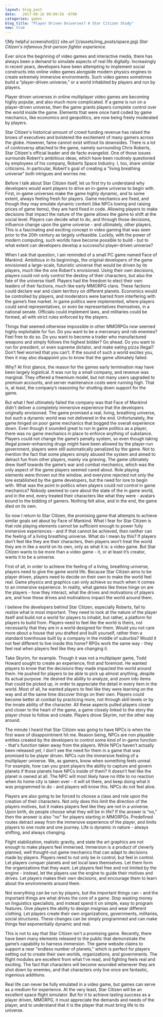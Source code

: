 ```yaml
---
layout: blog_post
date:   2017-08-16 00:09:56 -0700
categories: games
blog_title: "Player Driven Universes? A Star Citizen Study"
new: true
---
```


![My helpful screenshot]({{ site.url }}/assets/img_posts/space.jpg)
*Star Citizen's infamous first-person fighter experience.*

Ever since the beginning of video games and interactive media, there has always been a demand to simulate aspects of real life digitally. Increasingly in recent years, developers have been attempting to implement social constructs into online video games alongside modern physics engines to create extremely immersive environments. Such video games sometimes build a “player-driven universe,” or a world inhabited by players and run by players.

Player driven universes in online multiplayer video games are becoming highly popular, and also much more complicated. If a game is run on a player-driven universe, then the game grants players complete control over the world inside the game. Elements that were once hard coded by game mechanics, like economics and geopolitics, are now being freely moderated by players. 

Star Citizen's historical amount of crowd funding revenue has raised the brows of executives and bolstered the excitement of many gamers across the globe. However, fame cannot exist without its downsides. There is a lot of controversy attached to the game, namely surrounding Chris Roberts, Star Citizen's official leader and de facto evangelist. One of those issues surrounds Robert's ambitious ideas, which have been routinely questioned by employees of his company, Roberts Space Industry. I, too, share similar criticisms. In particular, Robert's goal of creating a "living breathing universe" both intrigues and worries me.

Before I talk about Star Citizen itself, let us first try to understand why developers would want players to drive an in-game universe to begin with. First, in-game universes make the game highly dynamic, and to some extent, always feeling fresh for players. Game mechanics are fixed, and though they may emulate dynamic content (like NPCs lowing and raising prices of game items), they are hard fixed in code. Allowing players to make decisions that impact the nature of the game allows the game to shift at the social level. Players can decide what to do, and through those decisions, influence change upon the game universe - and ultimately, other players. This is a fascinating and exciting concept in video gaming that was seen prior to the 20th century as largely unfeasible. Luckily, with the power of modern computing, such worlds have become possible to build - but to what extent can developers develop a successful player-driven universe?

When I ask that question, I am reminded of a small PC game named Face of Mankind. Ambitious in its beginnings, the original developers of the game envisioned a large-scale, futuristic universe that would be driven by its players, much like the one Robert's envisioned. Using their own decisions, players could not only control the destiny of their characters, but also the fate of the universe itself. Players had the freedom to elect their own leaders of their factions, much like early MMORPG clans. These factions could declare war and claim territory on different planets. Economics would be controlled by players, and moderators were barred from interfering with the game’s free market. In game politics were implemented, where players could send representatives, or even be representatives themselves, in a national senate. Officials could implement laws, and militaries could be formed, all with strict rules enforced by the players. 

Things that seemed otherwise impossible in other MMORPGs now seemed highly exploitable for fun. Do you want to be a mercenary and rob enemies? Feel free to do so. Do you want to become a trader who manufactured weapons and simply follows the highest bidder? Go ahead. Do you want to run for president, or even supreme dictator, and make eating pizza illegal? Don’t feel worried that you can’t. If the sound of such a world excites you, then it may also disappoint you to know that the game ultimately failed.

Why? At first glance, the reason for the games early termination may have been largely logistical. It was run by a small company, and revenue was marginal. They offered a freemium model, but not many users upgraded to premium accounts, and server maintenance costs were running high. That is, at least, the company’s reasoning for shutting down support for the game.

But what I feel ultimately failed the company was that Face of Mankind didn't deliver a completely immersive experience that the developers originally envisioned. The game promised a real, living, breathing universe, but such a dynamic world was not delivered in the end. Unfortunately, the game hinged on poor game mechanics that bogged the overall experience down. Even though it sounded great to run in game politics as a player, there was no game mechanics in place to enforce anything of substance. Players could not change the game’s penalty system, so even though taking illegal power-enhancing drugs might have been allowed by the player-run government, players were still automatically penalized by the game. Not to mention the fact that some players simply abused the system and aimed to detract fun from other players, mainly via grieving. The game ultimately drew itself towards the game’s war and combat mechanics, which was the only aspect of the game players seemed cared about. Role playing elements were thrown out the window, and everyone rejected not only the lore established by the game developers, but the need for lore to begin with. What was the point in politics when players could not control in game mechanics? Nobody seemed to care about the state of the in game world, and in the end, every treated their characters like what they were - avatars bound to the bidding of gamers. Nothing felt alive, and in the end, the game died on its own.

So now I return to Star Citizen, the promising game that attempts to achieve similar goals set about by Face of Mankind. What I fear for Star Citizen is that role playing elements cannot be sufficient enough to power fully immersive experiences - and if that cannot be achieved, then neither can the feeling of a living breathing universe. What do I mean by this? If players don’t feel like they are their characters, then players won’t treat the world they are in like a world on its own, only as what it is: a video game. But Star Citizen wants to be more than a video game - it, or at least it’s creator, wants it to be a universe.

First of all, in order to achieve the feeling of a living, breathing universe, players need to give the game world life. Because Star Citizen aims to be player driven, players need to decide on their own to make the world feel real. Game physics and graphics can only achieve so much when it comes to an immersive experience. In reality, what games like these hinge on are the players - how they interact, what the drives and motivations of players are, and how these drives and motivations impact the world around them.

I believe the developers behind Star Citizen, especially Roberts, fail to realize what is most important. They need to look at the nature of the player itself and build not a world for players to inhabit, but rather, a platform for players to build from. Players need to feel like the world is theirs, not necessarily that they are in a world designed for them. Would you not care more about a house that you drafted and built yourself, rather then a standard townhouse built by a company in the middle of suburbia? Would it not feel different to live inside this home? RPGs work the same way - they feel real when players feel like they are changing it.

Take Skyrim, for example. Though it was not a multiplayer game, Todd Howard sought to create an experience, first and foremost. He wanted players to know that the decisions they made impacted the world around them. He pushed for players to be able to pick up almost anything, despite its actual purpose. He desired the ability to analyze, and zoom into items that could be picked up, in order to appreciate the detail in every item in the world. Most of all, he wanted players to feel like they were learning on the way and at the same time discover things on their own. Players could become better at combat by practicing more, not through skill levels or by the innate ability of the character. All these aspects pulled players closer and closer to the heart of the game, a game closely linked to the story the player chose to follow and create. Players drove Skyrim, not the other way around.

The minute I heard that Star Citizen was going to have NPCs is when the first wave of disappointment hit me. Reason being, NPCs are non playable entities created by the developers to control some kind of in-game function - that's function taken away from the players. While NPCs haven’t actually been released yet, I don’t see the need for them in a game that was promised to be player driven. NPCs ruin the immersive feeling of a multiplayer universe. We, as gamers, know when something feels unreal. For example, how can you grant players the ability to capture and govern planets if those planets have NPCs inside of them? It doesn’t feel like the planet is owned at all. The NPC will most likely have no little to no reaction when its home city is taken over - it will sit there, and keep doing what it was programmed to do - and players will know this. NPCs do not feel alive.

Players are also going to be forced to choose a class and role upon the creation of their characters. Not only does this limit the direction of the players motives, but it makes players feel like they are not in a universe. Upon birth, do people choose what they will be in life? If the answer is "no," then the answer is also "no" for players starting in MMORPGs. Predefined routes detract away from the immersive experience of the player, and limits players to one route and one journey. Life is dynamic in nature - always shifting, and always changing.

Flight stabilization, realistic gravity, and state the art graphics are not enough to make players feel immersed. Immersion is a product of cleverly planned, well thought-out game mechanics that can adapt to decisions made by players. Players need to not only be in control, but feel in control. Let players conquer planets and set local laws themselves. Let them form the organizations that they want. Let players feel free and not limited by the engine - instead, let the players use the engine to guide their motives and drives. Let players makes their own decisions, and encourage them to learn about the environments around them. 

Not everything can be run by players, but the important things can - and the important things are what drives the core of a game. Stop wasting money on linguistics specialists, and instead spend it on simple, easy to program features. Give players the ability to design insignias and wear different clothing. Let players create their own organizations, governments, militaries, social structures. These changes can be simply programmed and can make things feel exponentially dynamic and real.

This is not to say that Star Citizen isn't a promising game. Recently, there have been many elements released to the public that demonstrate the game’s capability to harness immersion. The game website claims to support a near "endless number of planets," which is perfect for players setting out to create their own worlds, organizations, and governments. The flight modules are excellent from what I’ve read, and fighting feels real and exciting. The fact that characters will become wounded whenever they are shot down by enemies, and that characters only live once are fantastic, ingenious additions.

Real life can never be fully emulated in a video game, but games can serve as a medium for experience. At the very least, Star Citizen will be an excellent space flight simulator. But for it to achieve lasting success as a player driven, MMORPG, it must appreciate the demands and needs of the player, and to understand that it is the player that must bring life to its universe.
